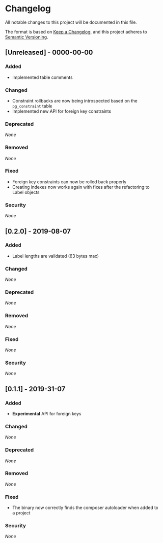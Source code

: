 # Changelog

All notable changes to this project will be documented in this file.

The format is based on [Keep a Changelog](https://keepachangelog.com/en/1.0.0/),
and this project adheres to [Semantic Versioning](https://semver.org/spec/v2.0.0.html).

## [Unreleased] - 0000-00-00

### Added

- Implemented table comments

### Changed

- Constraint rollbacks are now being introspected based on the `pg_constraint` table
- Implemented new API for foreign key constraints

### Deprecated

*None*

### Removed

*None*

### Fixed

- Foreign key constraints can now be rolled back properly
- Creating indexes now works again with fixes after the refactoring to Label objects

### Security

*None*

## [0.2.0] - 2019-08-07

### Added

- Label lengths are validated (63 bytes max)

### Changed

*None*

### Deprecated

*None*

### Removed

*None*

### Fixed

*None*

### Security

*None*

## [0.1.1] - 2019-31-07

### Added

- **Experimental** API for foreign keys

### Changed

*None*

### Deprecated

*None*

### Removed

*None*

### Fixed

- The binary now correctly finds the composer autoloader when added to a project

### Security

*None*
